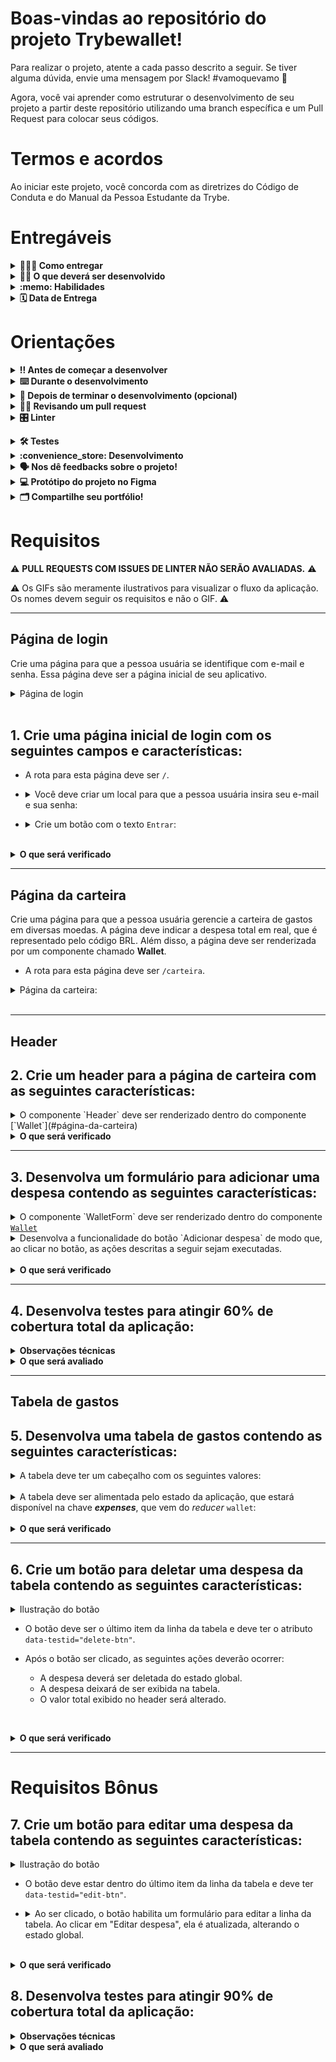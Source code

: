 # Boas-vindas ao repositório do projeto Trybewallet!

Para realizar o projeto, atente a cada passo descrito a seguir. Se tiver alguma dúvida, envie uma mensagem por Slack! #vamoquevamo 🚀

Agora, você vai aprender como estruturar o desenvolvimento de seu projeto a partir deste repositório utilizando uma branch específica e um Pull Request para colocar seus códigos.

# Termos e acordos

Ao iniciar este projeto, você concorda com as diretrizes do Código de Conduta e do Manual da Pessoa Estudante da Trybe.

# Entregáveis

<details>
  <summary><strong>🤷🏽‍♀️ Como entregar</strong></summary><br />

  Para entregar seu projeto, você deverá criar um *Pull Request* neste repositório.

  Lembre-se de que você pode consultar nosso conteúdo sobre [Git & GitHub](https://app.betrybe.com/learn/course/5e938f69-6e32-43b3-9685-c936530fd326/module/fc998c60-386e-46bc-83ca-4269beb17e17/section/fe827a71-3222-4b4d-a66f-ed98e09961af/day/1a530297-e176-4c79-8ed9-291ae2950540/lesson/2281eade-e2de-436e-a783-6b4108d188cc) e nosso [Blog - Git & GitHub](https://blog.betrybe.com/tecnologia/git-e-github/) sempre que precisar!
</details>

<details>
  <summary><strong>👨‍💻 O que deverá ser desenvolvido</strong></summary><br />

  Neste projeto, você vai desenvolver uma carteira de controle de gastos com conversor de moedas. Ao utilizar essa aplicação, a pessoa usuária deverá ser capaz de:

  - Adicionar, remover e editar um gasto.
  - Visualizar sua tabela de gastos.
  - Visualizar o total de gastos convertidos para uma moeda de sua escolha.
</details>

<details>
  <summary><strong>:memo: Habilidades</strong></summary><br />

Neste projeto, verificamos se você é capaz de:

- Criar um _store_ Redux em aplicações React.

- Criar _reducers_ no Redux em aplicações React.

- Criar _actions_ no Redux em aplicações React.

- Criar _dispatchers_ no Redux em aplicações React.

- Usar os hooks do redux para manipulação e leitura do estado global..

- Criar _actions_ assíncronas na aplicação React que faz uso de Redux.
</details>

<details>
  <summary><strong>🗓 Data de Entrega</strong></summary><br />
  
  * Este projeto é individual;
  * Serão `4` dias de projeto;
  * Data para entrega final do projeto: `06/10/2023 23:59`.

</details>

# Orientações

<details>
  <summary><strong>‼️ Antes de começar a desenvolver</strong></summary><br />

  1. Clone o repositório

  - Use o comando: `git clone git@github.com:tryber/sd-0x-project-trybewallet.git`.
  - Entre na pasta do repositório que você acabou de clonar:
    - `cd sd-0x-project-trybewallet`

  2. Instale as dependências

  - `npm install`.
  
  3. Crie uma branch a partir da branch `master`

  - Verifique se você está na branch `master`.
    - Exemplo: `git branch`
  - Se não estiver, mude para a branch `master`.
    - Exemplo: `git checkout master`
  - Agora crie uma branch à qual você vai submeter os `commits` do seu projeto
    - Você deve criar uma branch no seguinte formato: `nome-de-usuario-nome-do-projeto`
    - Exemplo: `git checkout -b joaozinho-sd-0x-project-trybewallet`

  4. Adicione as mudanças ao stage do Git e faça um `commit`

  - Verifique se as mudanças ainda não estão no stage.
    - Exemplo: `git status` (deve aparecer listada a pasta _joaozinho_ em vermelho)
  - Adicione o novo arquivo ao stage do Git.
    - Exemplo:
      - `git add .` (adicionando todas as mudanças – que estavam em vermelho – ao stage do Git)
      - `git status` (deve aparecer listado o arquivo _joaozinho/README.md_ em verde)
  - Faça o `commit` inicial.
    - Exemplo:
      - `git commit -m 'iniciando o projeto x'` (fazendo o primeiro commit)
      - `git status` (deve aparecer uma mensagem tipo _nothing to commit_)

  5. Adicione a branch com o novo `commit` ao repositório remoto

  - Usando o exemplo anterior: `git push -u origin joaozinho-sd-0x-project-trybewallet`

  6. Crie um novo Pull Request (PR)

  - Vá até a página de _Pull Requests_ do [repositório no GitHub](https://github.com/tryber/sd-0x-project-trybewallet/pulls)
  - Clique no botão verde _"New pull request"_
  - Clique na caixa de seleção _"Compare"_ e escolha a sua branch **com atenção**
  - Coloque um título para a sua _Pull Request_
    - Exemplo: _"Cria tela de busca"_
  - Clique no botão verde _"Create pull request"_
  - Adicione uma descrição para o _Pull Request_ e clique no botão verde _"Create pull request"_
  - **Não se preocupe em preencher mais nada por enquanto!**
  - Volte até a [página de _Pull Requests_ do repositório](https://github.com/tryber/sd-0x-project-trybewallet/pulls) e confira que o seu _Pull Request_ está criado

</details>

<details>
  <summary><strong>⌨️ Durante o desenvolvimento</strong></summary><br />

  - Faça `commits` das alterações que você fizer no código regularmente.

  - Lembre-se de sempre atualizar o repositório remoto, após um ou alguns `commits`.

  - Os comandos que você utilizará com mais frequência são:
    1. `git status` (para verificar o que está em vermelho – fora do stage – e o que está em verde – no stage)
    2. `git add` (para adicionar arquivos ao stage do Git)
    3. `git commit` (para criar um commit com os arquivos que estão no stage do Git)
    4. `git push -u origin nome-da-branch` (para enviar o commit para o repositório remoto na primeira vez que fizer o `push` de uma nova branch)
    5. `git push` (para enviar o commit para o repositório remoto após o passo anterior)

</details>

<details>
  <summary><strong>🤝 Depois de terminar o desenvolvimento (opcional)</strong></summary><br />

  Para sinalizar que seu projeto está pronto para o _Code Review_, siga os passos a seguir.

  - Vá até a página **DO SEU** Pull Request, adicione a label **code-review** e marque as pessoas que estudam com você.

    - No menu à direita, clique no link **"Labels"** e escolha a label **code-review**.

    - No menu à direita, clique no link **"Assignees"** e escolha **seu usuário**.

    - No menu à direita, clique no _link_ **"Reviewers"** e digite `students`, selecione o time `tryber/students-sd-034`.

  Caso tenha alguma dúvida, assista a [este vídeo explicativo](https://vimeo.com/362189205).

</details>

<details>
  <summary><strong>🕵🏿 Revisando um pull request</strong></summary><br />

  Use o conteúdo sobre [Code Review](https://app.betrybe.com/learn/course/5e938f69-6e32-43b3-9685-c936530fd326/module/f04cdb21-382e-4588-8950-3b1a29afd2dd/section/b3af2f05-08e5-4b4a-9667-6f5f729c351d/lesson/36268865-fc46-40c7-92bf-cbded9af9006) para revisar os Pull Requests.

</details>

<details>
  <summary><strong>🎛 Linter</strong></summary><br />

  Para garantir a qualidade do código, utilize neste projeto o linter ESLint. Assim, o código estará alinhado com as boas práticas de desenvolvimento e será mais legível e de fácil manutenção! Para rodar o linter localmente no projeto, execute o comando a seguir.

  `npm run lint`

  ⚠ PULL REQUESTS COM ISSUES DE LINTER NÃO SERÃO AVALIADAS. ATENTE PARA RESOLVÊ-LAS ANTES DE FINALIZAR O DESENVOLVIMENTO! ⚠

  Em caso de dúvidas, confira o material do course sobre [ESLint e Stylelint](https://app.betrybe.com/learn/course/5e938f69-6e32-43b3-9685-c936530fd326/module/f04cdb21-382e-4588-8950-3b1a29afd2dd/section/3b1546b5-f7bc-40f7-a674-77b16c408756/lesson/0c9e8c0e-24c3-4526-ba6b-60d95913e022).
</details>

<a name="testes"></a>

<details>
  <summary><strong>🛠 Testes</strong></summary><br />

* <details><summary><b> Execução de testes de requisito</b></summary>

  Os testes deste projeto foram feitos por meio do [Cypress](https://www.cypress.io/how-it-works/). A resolução usada nos teste de layout é `1366 x 768` (1366 pixels de largura por 768 pixels de altura). Logo, recomenda-se desenvolver seu projeto usando a mesma resolução. Para facilitar a configuração dessa resolução, instale [este plugin](https://chrome.google.com/webstore/detail/window-resizer/kkelicaakdanhinjdeammmilcgefonfh?hl=en) do `Chrome`.

  Para o projeto ser validado, ele deve passar por todos os testes de comportamento. É possível realizar isso rodando `npm run cy`. Esse comando roda a suíte de testes do Cypress que verifica se o fluxo geral e os requisitos funcionais estão funcionando como deveriam. Você pode também executar o comando `npm run cy:open` para ter um resultado visual dos testes executados.

  Esses testes não consideram o layout de maneira geral, mas, sim, os atributos e as informações corretas. Então, preste atenção nesse aspecto. Os testes devolverão uma mensagem de erro caso não estejam passando (seja qual for o motivo). 😉

  **Atenção**: Sua aplicação deve estar rodando para que o Cypress no terminal possa testar.
  </details>

* <details><summary><b> Execução de um teste específico</b></summary>

  Para executar somente uma `spec` de testes, você pode rodar somente um arquivo de teste com o comando `npm run cy -- --spec cypress/integration/nomeDoArquivo_spec.js` ou selecionar qual delas você deseja após executar o comando `npm run cy:open`.

  ![image](./imgs/cy-specs.png)

  Além disso, é possível rodar apenas um trecho de um `spec`. Para isso, basta utilizar a função .only após o `describe`, `it` ou `test`. Com isso, será possível fazer com que apenas parte de um teste rode localmente e seja avaliada.

  ![image](./imgs/itOnly.png)

  </details>

* <details><summary><b> Execução de teste de cobertura</b></summary>

  Alguns requisitos irão pedir a você que desenvolva testes para sua aplicação. Esses testes serão avaliados por meio da cobertura de testes.

  É possível verificar o percentual da cobertura de testes com o comando `npm run coverage`. 

  Você também pode executar `npm run coverage -- --collectCoverageFrom=caminho/da/Pagina` para verificar o percentual de cobertura de testes de cada 'Página'. Por exemplo, para verificar a cobertura de testes da página de login, execute o comando `npm run coverage -- --collectCoverageFrom=src/pages/Login.js`.
  </details><br />
</details>

<details>
  <summary><strong id="como-desenvolver">:convenience_store: Desenvolvimento </strong></summary><br />

  Neste projeto, você vai desenvolver uma carteira de controle de gastos com conversor de moedas utilizando o Redux React. Na implementação, você deverá **obrigatoriamente** utilizar o seguinte formato do estado global:

```
  {
    user: {
      email: '', // string que armazena o e-mail da pessoa usuária
    },
    wallet: {
      currencies: [], // array de string
      expenses: [], // array de objetos, com cada objeto tendo as chaves id, value, currency, method, tag, description e exchangeRates
      editor: false, // valor booleano que indica se uma despesa está sendo editada
      idToEdit: 0, // valor numérico que armazena o id da despesa que está sendo editada
    }
  }
```

  É importante respeitar esse formato para que o avaliador funcione corretamente. Você pode adicionar novos campos ao seu estado global, mas essa estrutura básica deve se manter. Por exemplo, você pode adicionar uma propriedade `isFetching` em seu estado. Mas você **não** pode salvar as despesas em uma chave diferente de `wallet.expenses`.

  Para que os testes consigam acessar a `store` do Redux e realizar os testes, é necessário adicionar o seguinte bloco de código ao arquivo da `store`:

  ```javascript
  if (window.Cypress) {
    window.store = store;
  }
  ```

  **Observações importantes**

  - Devido à estrutura que o avaliador utiliza para realizar os testes, é necessário que o Redux esteja configurado, ou seja, que a store e os reducers estejam criados e conectados.

  <br />
  <details><summary><b> :bulb: Configurando o Redux DevTools</b></summary>

  Para usar o Redux DevTools com o Redux-Thunk, utilize uma biblioteca chamada `redux-devtools-extension`, que tem a função `composeWithDevTools`. Ela já está no package.json, portanto você deve apenas configurar sua store, por exemplo:

  ```javascript
  import { applyMiddleware, legacy_createStore as createStore } from 'redux';
  import { composeWithDevTools } from '@redux-devtools/extension';
  import thunk from 'redux-thunk';
  import reducer from './reducers';

  const store = createStore(
    reducer,
    composeWithDevTools(
      applyMiddleware(thunk),
    ),
  );

  export default store;
  ```
  </details>

  <details><summary><b> :bulb: Documentação da API de Cotações de Moedas</b></summary>

  Sua página web irá consumir os dados da API do _awesomeapi API de Cotações_ para realizar a busca de câmbio de moedas. Para realizar essas buscas, você precisará consultar o seguinte endpoint:

  - <https://economia.awesomeapi.com.br/json/all>

  O retorno desse endpoint será similiar a:

  ```json
  {
    {
      "USD": {
        "code":"USD",
        "codein":"BRL",
        "name":"Dólar Americano/Real Brasileiro",
        "high":"5.6689",
        "low":"5.6071",
        "varBid":"-0.0166",
        "pctChange":"-0.29",
        "bid":"5.6173",
        "ask":"5.6183",
        "timestamp":"1601476370",
        "create_date":"2020-09-30 11:32:53"
        },
        ...
    }
  }
  ```

  Para aprender mais sobre a API, veja [esta documentação](https://docs.awesomeapi.com.br/api-de-moedas).
  </details><br />

</details>

<details>
  <summary><strong>🗣 Nos dê feedbacks sobre o projeto!</strong></summary><br />

Ao finalizar e submeter o projeto, não se esqueça de avaliar sua experiência preenchendo o formulário a seguir. 
**Leva menos de 3 minutos!**

[FORMULÁRIO DE AVALIAÇÃO DE PROJETO](https://be-trybe.typeform.com/to/ZTeR4IbH#cohort_hidden=CH34&template=betrybe/sd-0x-project-trybewallet-ts)

</details>

<details>
  <summary><strong>💻 Protótipo do projeto no Figma</strong></summary><br />

  Além da qualidade do código e do atendimento aos requisitos, um bom layout é um dos aspectos responsáveis por melhorar a usabilidade de uma aplicação e turbinar seu portfólio!

  Você pode estar se perguntando: *Como deixo meu projeto com um layout mais atrativo?* 🤔

  Para isso, disponibilizamos [este protótipo do Figma](https://www.figma.com/file/ibAEAbS7A6EBprCvXJNhbt/%5BProjeto%5D%5BFrontend%5D-TrybeWallet?node-id=0%3A1)!

  ⚠️ A estilização de sua aplicação não será avaliada nesse projeto, portanto esse protótipo é apenas uma **sugestão** e seu uso é **opcional**. Sinta-se à vontade para modificar o layout e deixá-lo do seu jeito.

</details>

<details>
  <summary><strong>🗂 Compartilhe seu portfólio!</strong></summary><br />

  Agora que você finalizou os requisitos, chegou a hora de mostrar ao mundo que você aprendeu algo novo! 🚀

  Siga [**este guia**](https://app.betrybe.com/learn/course/5e938f69-6e32-43b3-9685-c936530fd326/module/a3cac6d2-5060-445d-81f4-ea33451d8ea4/section/d4f5e97a-ca66-4e28-945d-9dd5c4282085/day/eff12025-1627-42c6-953d-238e9222c8ff/lesson/49cb103b-9e08-4ad5-af17-d423a624285a) para disponibilizar o projeto finalizado em seu GitHub pessoal.

  Esse passo é muito importante para que você ganhe mais visibilidade no mercado de trabalho, mas também é útil para manter um backup de seu trabalho.

  Você sabia que o LinkedIn é a principal rede social profissional e compartilhar seu aprendizado lá é muito importante caso deseje construir uma carreira de sucesso? Compartilhe esse projeto em seu LinkedIn, marque o perfil da Trybe (@trybe) e mostre à sua rede toda a sua evolução.

  </details>

# Requisitos

:warning: **PULL REQUESTS COM ISSUES DE LINTER NÃO SERÃO AVALIADAS.** :warning:

:warning: Os GIFs são meramente ilustrativos para visualizar o fluxo da aplicação. Os nomes devem seguir os requisitos e não o GIF. :warning:

---

## Página de login

Crie uma página para que a pessoa usuária se identifique com e-mail e senha. Essa página deve ser a página inicial de seu aplicativo.

<details><summary> Página de login</summary>

  ![image](./imgs/login.gif)
</details><br />

## 1. Crie uma página inicial de login com os seguintes campos e características:

* A rota para esta página deve ser `/`.

* <details><summary> Você deve criar um local para que a pessoa usuária insira seu e-mail e sua senha:</summary>

  - O campo para o e-mail precisa ter o atributo `data-testid="email-input"`.
  - O e-mail precisa estar em um formato válido, como 'alguem@alguem.com'.
  - O campo para a senha precisa ter o atributo `data-testid="password-input"`.
  - A senha precisa ter 6 ou mais caracteres.
</details>

* <details><summary> Crie um botão com o texto <code>Entrar</code>:</summary>

  - O botão precisa estar **desabilitado** caso o e-mail não tenha um formato válido ou a senha possua um tamanho menor que 6 caracteres.

  - Salve o e-mail no estado global da aplicação com a chave **_e-mail_** assim que a pessoa usuária logar.

  - A rota deve ser mudada para `/carteira` após o clique no botão `**Entrar**`.
</details>

<br />
<details><summary><strong>O que será verificado</strong></summary><br />

- A rota para esta página é `"/"`.
- É renderizado um elemento para que a pessoa usuária insira seu e-mail e sua senha.
- É renderizado um botão com o texto `Entrar`.
- <details><summary> Foram realizadas as seguintes verificações nos campos de e-mail, senha e botão:</summary>

  - É um e-mail no formato válido.
  - A senha tem 6 ou mais caracteres.
  - O botão `Entrar` é desabilitado caso o e-mail e/ou a senha estejam no formato inválido.
  - O botão `Entrar` é habilitado caso o e-mail e a senha sejam válidos.
  </details><br />
- O e-mail é salvo no estado da aplicação, com a chave e-mail, assim que a pessoa usuária loga na página.
- A rota é alterada para `"/carteira"` após o clique no botão.
</details>

---

## Página da carteira

Crie uma página para que a pessoa usuária gerencie a carteira de gastos em diversas moedas. A página deve indicar a despesa total em real, que é representado pelo código BRL. Além disso, a página deve ser renderizada por um componente chamado **Wallet**.

- A rota para esta página deve ser `/carteira`.

<details><summary> Página da carteira:</summary>
  
  ![image](./imgs/carteira.gif)
</details><br />

---

## Header

## 2. Crie um header para a página de carteira com as seguintes características:

<details>
<summary>O componente `Header` deve ser renderizado dentro do componente [`Wallet`](#página-da-carteira)</summary><br />

* <details><summary> Um elemento que exiba o e-mail da pessoa usuária que fez login:</summary>

  - Adicione o atributo `data-testid="email-field"`.

  - :bulb: **Dica**: você deve pegar o e-mail do estado global da aplicação (no Redux).

* <details><summary> Um elemento com a despesa total gerada pela lista de gastos:</summary>

  - Adicione o atributo `data-testid="total-field"` neste elemento.

  - Inicialmente esse elemento deve exibir o valor `0`.

* <details><summary> Um elemento que mostre qual câmbio está sendo utilizado, o qual, nesse caso, será BRL:</summary>

  - Adicione o atributo `data-testid="header-currency-field"` nesse elemento.

</details>

<details>
  <summary><strong>O que será verificado</strong></summary>

- O elemento com o `data-testid="email-field"` renderiza o e-mail salvo no estado global.
- O elemento com o `data-testid="total-field"` inicialmente renderiza o valor `0`.
- O elemento com o `data-testid="header-currency-field` renderiza o texto `BRL`.
</details>

---

## 3. Desenvolva um formulário para adicionar uma despesa contendo as seguintes características:

<details><summary>O componente `WalletForm` deve ser renderizado dentro do componente <a href="#página-da-carteira"><code>Wallet</code></a></summary><br />

  * <details><summary> Um campo para adicionar valor da despesa:</summary>

      - Adicione o atributo `data-testid="value-input"`.

  * <details><summary> Um campo para adicionar a descrição da despesa:</summary>

      - Adicione o atributo `data-testid="description-input"`.

  * <details><summary> Um campo para selecionar em qual moeda será registrada a despesa:</summary>

    - O campo deve ser um `<select>`.
    - Adicione o atributo `data-testid="currency-input"`.
    - As options devem ser preenchidas pelo valor da chave `currencies` do estado global.
      - Os valores da chave <code>currencies</code> no estado global devem ser puxados por meio de uma requisição à API no endpoint `https://economia.awesomeapi.com.br/json/all`.
      - Remova, das informações trazidas pela API, a opção 'USDT'.
      - A chave `currencies` do estado global deve ser um array.

  * <details><summary> Um campo para adicionar o método de pagamento utilizado:</summary>

    - Esse campo deve ser um `<select>`.
    - Adicione o atributo `data-testid="method-input"`.
    - A pessoa usuária deve poder escolher entre os campos: 'Dinheiro', 'Cartão de crédito' e 'Cartão de débito'.

  * <details><summary> Um campo para selecionar uma categoria (tag) para a despesa:</summary>

    - O campo deve ser um `<select>`.
    - Adicione o atributo `data-testid="tag-input"`.
    - Esse campo deve ser um dropdown. A pessoa usuária deve poder escolher entre os campos: 'Alimentação', 'Lazer', 'Trabalho', 'Transporte' e 'Saúde'.

  <br />
  <details>
    <summary><strong>Observações importantes:</strong></summary><br />

    Note que os campos `<select>` já iniciam com um valor selecionado em seu navegador. Você também pode verificar por meio do React Developer Tools se o estado de seu componente inicializa de modo sincronizado com o que é exibido no navegador.

    Para ilustrar, imagine que o estado inicial seja uma string vazia. Nesse caso, a pessoa usuária poderá facilmente causar um problema onde ela acredita que a opção já está selecionada (uma vez que o select mostra um valor), quando na verdade ela ainda não está (o estado foi inicializado com uma string vazia). Por esse motivo, é importante sincronizar o mesmo valor inicial do `<select>` em seu estado no React, em vez de inicializar com uma string vazia.

  <br />
  <details><summary> Ilustração do formulário</summary>

  ![image](./imgs/addItem.gif)
  </details><br />
</details>
</details>

<details><summary> Desenvolva a funcionalidade do botão `Adicionar despesa` de modo que, ao clicar no botão, as ações descritas a seguir sejam executadas.</summary>

  - Crie um botão com o texto `Adicionar despesa`. Ele servirá para salvar as informações da despesa no estado global e atualizar a soma de despesas no header.

  - <details><summary> Os valores dos campos devem ser salvos no estado da aplicação, na chave <b><i>expenses</i></b>, dentro de um array contendo todos gastos que serão adicionados:</summary>

    - O `id` da despesa **deve** ser um número sequencial que comece em 0. Assim, a primeira despesa terá id 0, a segunda terá id 1, a terceira terá id 2, e assim por diante.
    - :bulb: **Atenção**: você deverá fazer uma requisição para a API e buscar a cotação no momento em que o botão `Adicionar despesa` for apertado. Para isso, você poderá utilizar um thunk.
      - **Você deverá salvar a cotação do câmbio feita no momento da adição** para efetuar a edição do gasto (requisito 8). Caso você não tenha essa informação salva, o valor da cotação trazida poderá ser diferente do obtido anteriormente.

    </details>

  - <details><summary> Após adicionar a despesa:</summary>

    - Atualize a soma total das despesas (por meio da chave `ask`). Essa informação deve ficar no [`header`](#2-crie-uma-página-para-sua-carteira-com-as-seguintes-características), dentro do elemento com `data-testid="total-field"`.
      - O elemento com o testID deve conter apenas a soma total das despesas.
      - O valor total deverá ser exibido com duas casas decimais. Exemplo: (valor – ponto – duas casas decimais) `100.00` `23.50`

    - Limpe os inputs de valor e descrição.
    </details>

  - <details><summary> As despesas salvas no Redux ficarão com um formato semelhante ao seguinte:</summary>

      ```javascript
      expenses: [{
        "id": 0,
        "value": "3",
        "description": "Hot Dog",
        "currency": "USD",
        "method": "Dinheiro",
        "tag": "Alimentação",
        "exchangeRates": {
          "USD": {
            "code": "USD",
            "name": "Dólar Comercial",
            "ask": "5.6208",
            ...
          },
          "CAD": {
            "code": "CAD",
            "name": "Dólar Canadense",
            "ask": "4.2313",
            ...
          },
          "EUR": {
            "code": "EUR",
            "name": "Euro",
            "ask": "6.6112",
            ...
          },
          "GBP": {
            "code": "GBP",
            "name": "Libra Esterlina",
            "ask": "7.2498",
            ...
          },
          "ARS": {
            "code": "ARS",
            "name": "Peso Argentino",
            "ask": "0.0729",
            ...
          },
          "BTC": {
            "code": "BTC",
            "name": "Bitcoin",
            "ask": "60299",
            ...
          },
          "LTC": {
            "code": "LTC",
            "name": "Litecoin",
            "ask": "261.69",
            ...
          },
          "JPY": {
            "code": "JPY",
            "name": "Iene Japonês",
            "ask": "0.05301",
            ...
          },
          "CHF": {
            "code": "CHF",
            "name": "Franco Suíço",
            "ask": "6.1297",
            ...
          },
          "AUD": {
            "code": "AUD",
            "name": "Dólar Australiano",
            "ask": "4.0124",
            ...
          },
          "CNY": {
            "code": "CNY",
            "name": "Yuan Chinês",
            "ask": "0.8278",
            ...
          },
          "ILS": {
            "code": "ILS",
            "name": "Novo Shekel Israelense",
            "ask": "1.6514",
            ...
          },
          "ETH": {
            "code": "ETH",
            "name": "Ethereum",
            "ask": "5184",
            ...
          },
          "XRP": {
            "code": "XRP",
            "name": "Ripple",
            "ask": "1.4",
            ...
          }
        }
      }]
      ```
    </details>
</details><br />

<details>
  <summary><strong>O que será verificado</strong></summary>

  <br />
  
  - <details><summary>Estrutura do formulário</summary><br />
  
    - O campo para adicionar o valor da despesa tem o `data-testid="value-input"`.
    - O campo para adicionar a descrição da despesa tem o `data-testid="description-input"`.
    - O campo para selecionar em qual moeda será registrada a despesa tem o `data-testid="currency-input"`.
      - A API é chamada com o endpoint `https://economia.awesomeapi.com.br/json/all`.
      - O valor da chave `currencies` no estado global é um array que tem as siglas das moedas que vieram da API.
      - O campo para selecionar em qual moeda será registrada a despesa tem options com os valores iguais ao do array localizado na chave currencies do estado global.
    - O campo para selecionar qual método de pagamento será utilizado tem o `data-testid="method-input"`.
    - O campo para selecionar qual método de pagamento será utilizado tem options com os valores `Dinheiro`, `Cartão de crédito` e `Cartão de débito`.
    - O campo para selecionar uma categoria (tag) da despesa tem o `data-testid="tag-input"`
    - O campo para selecionar uma categoria (tag) da despesa tem options com os valores `Alimentação`, `Lazer`, `Trabalho`, `Transporte` e `Saúde`.

  - <details><summary>Funcionalidades do formulário</summary><br />

    - É renderizado um botão com o texto `Adicionar despesa`.
    - Ao clicar no botão `Adicionar despesa`:
      - é feita uma requisição à API.
      - é salva uma nova despesa na chave `expenses` do estado global.
      - o valor total do elemento com o `data-testid="total-field"` é atualizado.
      - cada despesa tem um ID sequencial.
      - os inputs de valor e descrição voltam ao valor inicial, contendo o valor `""`.
      - é exibido o total das despesas com duas casas decimais no elemento com o `data-testid="total-field"` considerando a cotação localizada na chave `ask`.
  </details>
</details>

---

## 4. Desenvolva testes para atingir 60% de cobertura total da aplicação:

<details>
<summary><strong>Observações técnicas</strong></summary><br />

  * Os testes criados por você não irão influenciar os outros requisitos no avaliador. Você deverá desenvolver os testes unitários e de integração usando a biblioteca React Testing Library, enquanto o avaliador usará a biblioteca [Cypress](https://docs.cypress.io/) para avaliar os requisitos, inclusive os de cobertura.
  * Em caso de dúvidas, leia a seção <a href="#testes">Testes > Execução de teste de cobertura</a>.

</details>

<details>
<summary><strong>O que será avaliado</strong></summary><br />

  * Será validado se, ao executar `npm run coverage`, são obtidos os seguintes resultados:
    * `% Stmts` da linha `All files` é maior ou igual a 60.
    * `% Branch` da linha `All files` é maior ou igual a 60.
    * `% Funcs` da linha `All files` é maior ou igual a 60.
</details>

---

## Tabela de gastos

## 5. Desenvolva uma tabela de gastos contendo as seguintes características:

<details><summary> A tabela deve ter um cabeçalho com os seguintes valores:</summary>
  O componente `Table` deve ser renderizado dentro do componente [`Wallet`](#página-da-carteira).

    - Descrição;
    - Tag;
    - Método de pagamento;
    - Valor;
    - Moeda;
    - Câmbio utilizado;
    - Valor convertido;
    - Moeda de conversão;
    - Editar/Excluir.
</details><br />

<details><summary> A tabela deve ser alimentada pelo estado da aplicação, que estará disponível na chave <b><i>expenses</i></b>, que vem do <i>reducer</i> <code>wallet</code>:</summary>.

  - O campo de `Moeda` deverá conter o nome da moeda. Portanto, em vez de conter 'USD' ou 'EUR', o campo deve apresentar "Dólar Americano/Real Brasileiro" e "Euro/Real Brasileiro", respectivamente.

  - O elemento que exibe a `Moeda de conversão` deverá ser sempre 'Real'.

  - Como a tabela apresenta valores contábeis, eles devem ter duas casas após o ponto. Arredonde sua resposta somente na hora de renderizar o resultado e, para os cálculos, utilize sempre os valores vindos da API (utilize o campo `ask` que vem da API).

  - Utilize sempre o formato `0.00` (número – ponto – duas casas decimais).
</details><br />

<details>
  <summary><strong>O que será verificado</strong></summary>

  - A tabela tem um cabeçalho com elementos `<th>` com os valores `Descrição`, `Tag`, `Método de pagamento`,`Valor`, `Moeda`, `Câmbio utilizado`, `Valor convertido`, `Moeda de conversão` e `Editar/Excluir`.
  - A tabela é atualizada com as informações vindas da chave `expense` do estado global.
  - A tabela tem um corpo com um elemento `<tr>` para cada despesa.
  - O elemento `<tr>` tem elementos `<td>` com `Descrição`, `Tag`, `Método de pagamento`,`Valor`, `Moeda`, `Câmbio utilizado`, `Valor convertido` e `Moeda de conversão` de cada despesa.
</details>

---

## 6. Crie um botão para deletar uma despesa da tabela contendo as seguintes características:

<details><summary> Ilustração do botão</summary>

  ![image](./imgs/deleteBtn.gif)
</details>

* O botão deve ser o último item da linha da tabela e deve ter o atributo `data-testid="delete-btn"`.

* Após o botão ser clicado, as seguintes ações deverão ocorrer:
  * A despesa deverá ser deletada do estado global.
  * A despesa deixará de ser exibida na tabela.
  * O valor total exibido no header será alterado.

<br /><details>
  <summary><strong>O que será verificado</strong></summary>

- O botão se encontra no último elemento `<td>` de cada elemento `<tr>`.
- O botão tem o `data-testid="delete-btn"`.
- Ao clicar no botão, a despesa é removida do estado global e consequentemente da tabela.
- Ao clicar no botão, a despesa total é atualizada no header, subtraindo o valor correspondente.
</details>

---

# Requisitos Bônus

## 7. Crie um botão para editar uma despesa da tabela contendo as seguintes características:

<details><summary> Ilustração do botão</summary>

  ![image](./imgs/editBtn.gif)
</details>

* O botão deve estar dentro do último item da linha da tabela e deve ter `data-testid="edit-btn"`.

* <details><summary> Ao ser clicado, o botão habilita um formulário para editar a linha da tabela. Ao clicar em "Editar despesa", ela é atualizada, alterando o estado global.</summary>

  - O formulário deverá ter os mesmos `data-testid` do formulário de adicionar despesa. Assim, você pode reaproveitá-lo.

  - O botão para submeter a despesa para edição deverá conter **exatamente** o texto `Editar despesa`.

  - Após a edição da despesa, a ordem das despesas na tabela precisa ser mantida.

  - :bulb: **Observação**: para esse requisito, não é necessário popular os inputs com os valores prévios da despesa. A imagem do GIF é apenas uma sugestão. 

  - :bulb: Lembre-se de utilizar o formato do estado global da aplicação informado na seção <a href="#como-desenvolver">Desenvolvimento</a>.

  - **Atenção**: o câmbio utilizado na edição deve ser o mesmo do cálculo feito na adição do gasto.
</details><br />

<details>
  <summary><strong>O que será verificado</strong></summary>

- O botão se encontra no último elemento `<td>` de cada elemento `<tr>`.
- O botão tem o `data-testid="edit-btn"`.
- Ao ser clicado, o formulário de adição passa a ser um formulário de edição.
- Ao ser clicado, o botão com o texto `Adicionar Despesa` é alterado para `Editar despesa`.
- Após editar uma despesa, a chave `expenses` no estado global é atualizada com o novo valor.
- A ordem das despesas é mantida após a edição.
- O valor no campo com o `data-testid="total-field"` é atualizado após a edição de uma despesa.
</details>

## 8. Desenvolva testes para atingir 90% de cobertura total da aplicação:

<details>
<summary><strong>Observações técnicas</strong></summary><br />

  * Os testes criados por você não irão influenciar os outros requisitos no avaliador. Você deverá desenvolver os testes unitários e de integração usando a biblioteca React Testing Library, enquanto o avaliador usará a biblioteca [Cypress](https://docs.cypress.io/) para avaliar os requisitos, inclusive os de cobertura.
  * Em caso de dúvidas, leia a seção <a href="#testes">Testes > Execução de teste de cobertura</a>.

</details>

<details>
<summary><strong>O que será avaliado</strong></summary><br />

  * Será validado se, ao executar `npm run coverage`, são obtidos os seguintes resultados:
    * `% Stmts` da linha `All files` é maior ou igual a 90.
    * `% Branch` da linha `All files` é maior ou igual a 90.
    * `% Funcs` da linha `All files` é maior ou igual a 90.
</details>
